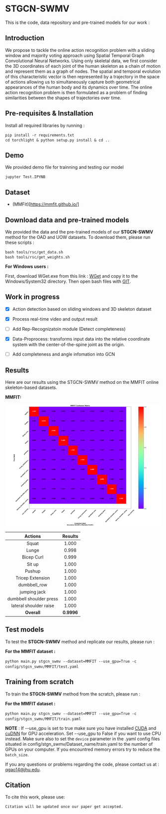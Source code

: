 # STGCN-SWMV

This is the code, data repository and pre-trained models for our work :

## Introduction

We propose to tackle the online action recognition problem with a sliding window and majority voting approach using Spatial Temporal Graph Convolutional Neural Networks.
Using only skeletal data, we first consider the 3D coordinates of each joint of the human skeleton as a chain of motion and represent them as a graph of nodes. The spatial and temporal evolution of this characteristic vector is then represented by a trajectory in the space of actions allowing us to simultaneously capture both geometrical appearances of the human body and its dynamics over time. The online action recognition problem is then formulated as a problem of finding similarities between the shapes of trajectories over time.

## Pre-requisites & Installation

Install all required libraries by running :

``` shell
pip install -r requirements.txt
cd torchlight & python setup.py install & cd ..
```
## Demo
We provided demo file for trainning and testing our model
```
jupyter Test.IPYNB
```

## Dataset 
- (MMFit)[https://mmfit.github.io/]

  
## Download data and pre-trained models
We provided the data and the pre-trained models of our **STGCN-SWMV** method for the OAD and UOW datasets. To download them, please run these scripts :
```
bash tools/rsc/get_data.sh
bash tools/rsc/get_weights.sh
```

**For Windows users :**

First, download WGet.exe from this link : [WGet](https://eternallybored.org/misc/wget/1.20.3/64/wget.exe) and copy it to the Windows/System32 directory.
Then open bash files with [GIT](https://git-scm.com/download/win).

## Work in progress
- [x] Action detection based on sliding windows and 3D skeleton dataset
- [x] Process real-time video and output result
- [ ] Add Rep-Recognizatoin module (Detect completeness)
- [x] Data-Proprocess: transforms input data into the relative coordinate system with the center-of-the-spine joint as the origin.
- [ ] Add completeness and angle infomation into GCN


## Results

Here are our results using the STGCN-SWMV method on the MMFIT online skeleton-based datasets.

**MMFIT:**
<p align="center">
	<img src="rsc/MMFIT Confusion Matrix.png" alt="MMFIT Confusion Matrix">
</p>

| Actions | Results | 
|:-------:|:-------:|
| Squat | 1.000|
| Lunge | 0.998|
| Bicep Curl | 0.999 |
| Sit up| 1.000|
| Pushup| 1.000|
| Tricep Extension| 1.000|
|dumbbell_row| 1.000|
|jumping jack|1.000|
|dumbbell shoulder press|1.000|
|lateral shoulder raise|1.000|
| **Overall** | **0.9996** |


## Test models

To test the **STGCN-SWMV** method and replicate our results, please run :

**For the MMFIT dataset :**

```python main.py stgcn_swmv --dataset=MMFIT --use_gpu=True -c config/stgcn_swmv/MMFIT/test.yaml```


## Training from scratch

To train the **STGCN-SWMV** method from the scratch, please run :

**For the MMFIT dataset :**

```python main.py stgcn_swmv --dataset=MMFIT --use_gpu=True -c config/stgcn_swmv/MMFIT/train.yaml```


**NOTE** : If --use_gpu is set to true make sure you have installed [CUDA](https://developer.nvidia.com/cuda-downloads) and [cuDNN](https://developer.nvidia.com/cudnn) for GPU acceleration.
Set --use_gpu to False if you want to use CPU instead.
Make sure also to set the ```device``` parameter in the .yaml config files situated in config/stgn_swmv/Dataset_name/train.yaml to the number of GPUs on your computer.
If you encountred memory errors try to reduce the ```batch_size```.

If you any questions or problems regarding the code, please contact us at : <qgao14@jhu.edu>.

## Citation
To cite this work, please use:
``` 
Citation will be updated once our paper get accepted.
```
